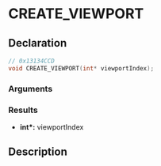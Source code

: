 # CREATE_VIEWPORT

## Declaration
```cpp
// 0x13134CCD
void CREATE_VIEWPORT(int* viewportIndex);
```

### Arguments

### Results
- **int\*:** viewportIndex

## Description
